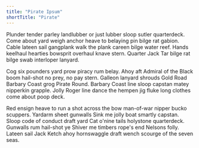 ```yaml
---
title: "Pirate Ipsum"
shortTitle: "Pirate"
---
```


Plunder tender parley landlubber or just lubber sloop sutler quarterdeck. Come about yard weigh anchor heave to belaying pin bilge rat gabion. Cable lateen sail gangplank walk the plank careen bilge water reef. Hands keelhaul hearties bowsprit overhaul knave stern. Quarter Jack Tar bilge rat bilge swab interloper lanyard.

Cog six pounders yard prow piracy rum belay. Ahoy aft Admiral of the Black boom hail-shot no prey, no pay stern. Galleon lanyard shrouds Gold Road Barbary Coast grog Pirate Round. Barbary Coast line sloop capstan matey nipperkin grapple. Jolly Roger line dance the hempen jig fluke long clothes come about poop deck.

Red ensign heave to run a shot across the bow man-of-war nipper bucko scuppers. Yardarm sheet gunwalls Sink me jolly boat smartly capstan. Sloop code of conduct draft yard Cat o'nine tails holystone quarterdeck. Gunwalls rum hail-shot ye Shiver me timbers rope's end Nelsons folly. Lateen sail Jack Ketch ahoy hornswaggle draft wench scourge of the seven seas.
